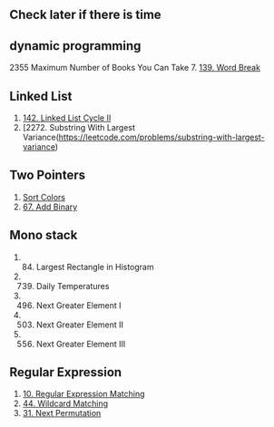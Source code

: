 ## Check later if there is time

## dynamic programming
2355	Maximum Number of Books You Can Take
7. [139. Word Break](https://leetcode.com/problems/word-break)

## Linked List
1. [142. Linked List Cycle II](https://leetcode.com/problems/linked-list-cycle-ii)
2. [2272. Substring With Largest Variance(https://leetcode.com/problems/substring-with-largest-variance)

## Two Pointers
1. [Sort Colors](https://leetcode.com/problems/sort-colors)
2. [67. Add Binary](https://leetcode.com/problems/add-binary)  

## Mono stack


1. 84. Largest Rectangle in Histogram
1. 739. Daily Temperatures
1. 496. Next Greater Element I
1. 503. Next Greater Element II
1. 556. Next Greater Element III
  
## Regular Expression
1. [10. Regular Expression Matching](https://leetcode.com/problems/regular-expression-matching)
2. [44. Wildcard Matching](https://leetcode.com/problems/wildcard-matching)
2. [31. Next Permutation](https://leetcode.com/problems/next-permutation)

   
